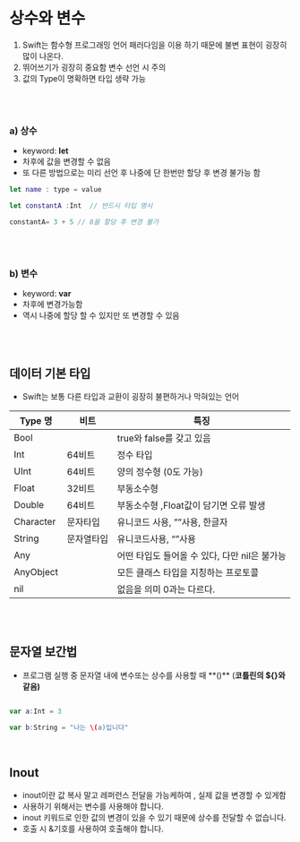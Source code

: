 # 상수와 변수

1. Swift는 함수형 프로그래밍 언어 패러다임을 이용 하기 때문에 불변 표현이 굉장히 많이 나온다.
2. 뛰어쓰기가 굉장히 중요함 변수 선언 시 주의
3. 값의 Type이 명확하면 타입 생략 가능 

 
<br><br>
### a) 상수

- keyword: **let**
- 차후에 값을 변경할 수 없음
- 또 다른 방법으로는 미리 선언 후 나중에 단 한번만 할당 후 변경 불가능 함

```swift
let name : type = value 

let constantA :Int  // 반드시 타입 명시

constantA= 3 + 5 // 8을 할당 후 변경 불가
```
<br><br>
### b) 변수

- keyword: **var**
- 차후에 변경가능함
- 역시 나중에 할당 할 수 있지만 또 변경할 수 있음

<br><br>
## 데이터 기본 타입

- Swift는 보통 다른 타입과 교환이 굉장히 불편하거나 막혀있는 언어

|                                       Type 명 |                                         비트 |                                        특징 |
| --- | --- | --- |
| Bool |  | true와 false를 갖고 있음 |
| Int | 64비트 | 정수 타입  |
| UInt | 64비트 | 양의 정수형 (0도 가능) |
| Float | 32비트 | 부동소수형 |
| Double | 64비트 | 부동소수형 ,Float값이 담기면 오류 발생 |
| Character | 문자타입 | 유니코드 사용, ””사용, 한글자 |
| String | 문자열타입 | 유니코드사용, “”사용 |
| Any |  | 어떤 타입도 들어올 수 있다, 다만 nil은 불가능 |
| AnyObject |  | 모든 클래스 타입을 지칭하는 프로토콜 |
| nil |  | 없음을 의미 0과는 다르다. |

<br><br>

## 문자열 보간법
- 프로그램 실행 중 문자열 내에 변수또는 상수를 사용할 때 \**()**  (**코틀린의 ${}와 같음)**

```swift

var a:Int = 3

var b:String = "나는 \(a)입니다"

```

<br>

## Inout

- inout이란 값 복사 말고 레퍼런스 전달을 가능케하여 , 실제 값을 변경할 수 있게함
- 사용하기 위해서는 변수를 사용해야 합니다. 
- inout 키워드로 인한 값의 변경이 있을 수 있기 때문에 상수를 전달할 수 없습니다.
- 호출 시 &기호를 사용하여 호출해야 합니다.


